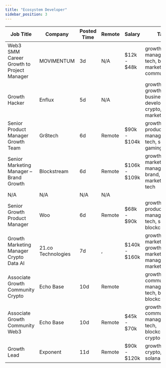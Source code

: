 ```yaml
---
title: "Ecosystem Developer"
sidebar_position: 3
---
```


| Job Title | Company | Posted Time | Remote | Salary | Tags | Apply Link |
|-----------|---------|-------------|--------|--------|------|------------|
| Web3 SMM Career Growth to Project Manager | MOVIMENTUM | 3d | N/A | $12k - $48k | growth, project manager, non tech, brand marketing, communication | [Apply](https://web3.career/web3-smm-career-growth-to-project-manager-movimentum/96142) |
| Growth Hacker | Enflux | 5d | N/A |  | growth hacker, growth, business development, crypto, digital marketing | [Apply](https://web3.career/growth-hacker-enflux/98928) |
| Senior Product Manager Growth Team | Gr8tech | 6d | Remote | $90k - $104k | growth, product manager, non tech, senior, gaming | [Apply](https://web3.career/senior-product-manager-for-growth-team-gr8tech/97529) |
| Senior Marketing Manager – Brand Growth | Blockstream | 6d | Remote | $106k - $109k | growth, marketing manager, brand, marketing, non tech | [Apply](https://web3.career/senior-marketing-manager-brand-growth-blockstream/98755) |
| N/A | N/A | N/A | N/A |  |  | [Apply](https://web3.career/metana) |
| Senior Growth Product Manager | Woo | 6d | Remote | $68k - $90k | growth, product manager, non tech, senior, blockchain | [Apply](https://web3.career/senior-growth-product-manager-woo/95664) |
| Growth Marketing Manager Crypto Data AI | 21.co Technologies | 7d | , | $140k - $160k | growth marketing, growth, marketing manager, ai, marketing | [Apply](https://web3.career/growth-marketing-manager-crypto-data-ai-21-co-technologies/98693) |
| Associate Growth Community Crypto | Echo Base | 10d | Remote |  | growth, community manager, non tech, bitcoin, blockchain | [Apply](https://web3.career/associate-growth-community-crypto-echobase/98547) |
| Associate Growth Community Web3 | Echo Base | 10d | Remote | $45k - $70k | growth, community manager, non tech, blockchain, crypto | [Apply](https://web3.career/associate-growth-community-web3-echobase/98545) |
| Growth Lead | Exponent | 11d | Remote | $90k - $120k | growth, lead, crypto, defi, solana | [Apply](https://web3.career/growth-lead-exponent/98505) |
